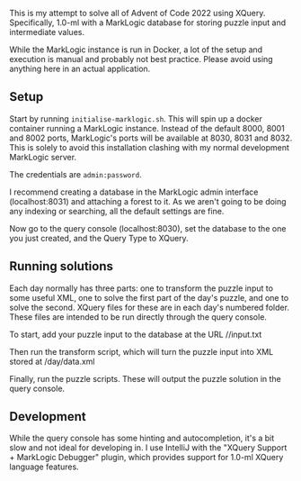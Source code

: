 This is my attempt to solve all of Advent of Code 2022 using XQuery. Specifically, 1.0-ml with a MarkLogic database for
storing puzzle input and intermediate values.

While the MarkLogic instance is run in Docker, a lot of the setup and execution is manual and probably not best practice.
Please avoid using anything here in an actual application.

## Setup
Start by running `initialise-marklogic.sh`. This will spin up a docker container running a MarkLogic instance.
Instead of the default 8000, 8001 and 8002 ports, MarkLogic's ports will be available at 8030, 8031 and 8032. This is
solely to avoid this installation clashing with my normal development MarkLogic server.

The credentials are `admin:password`.

I recommend creating a database in the MarkLogic admin interface (localhost:8031) and attaching a forest to it. As we
aren't going to be doing any indexing or searching, all the default settings are fine.

Now go to the query console (localhost:8030), set the database to the one you just created, and the Query Type to XQuery.

## Running solutions
Each day normally has three parts: one to transform the puzzle input to some useful XML, one to solve the first part
of the day's puzzle, and one to solve the second. XQuery files for these are in each day's numbered folder. These files
are intended to be run directly through the query console.

To start, add your puzzle input to the database at the URL /<day>/input.txt

Then run the transform script, which will turn the puzzle input into XML stored at /day/data.xml

Finally, run the puzzle scripts. These will output the puzzle solution in the query console.

## Development
While the query console has some hinting and autocompletion, it's a bit slow and not ideal for developing in. I use
IntelliJ with the "XQuery Support + MarkLogic Debugger" plugin, which provides support for 1.0-ml XQuery language features.